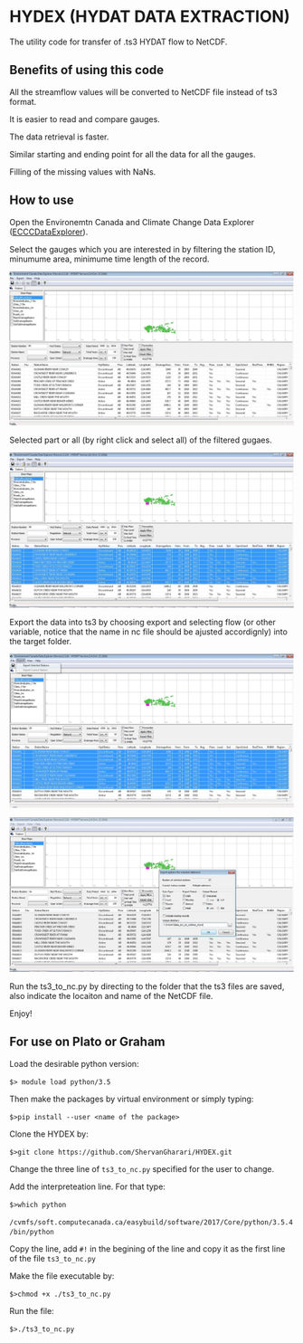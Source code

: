 # HYDEX (HYDAT DATA EXTRACTION)

The utility code for transfer of .ts3 HYDAT flow to NetCDF.

## Benefits of using this code

All the streamflow values will be converted to NetCDF file instead of ts3 format.

It is easier to read and compare gauges.

The data retrieval is faster.

Similar starting and ending point for all the data for all the gauges.

Filling of the missing values with NaNs.

## How to use

Open the Environemtn Canada and Climate Change Data Explorer ([ECCCDataExplorer](https://www.canada.ca/en/environment-climate-change/services/water-overview/quantity/monitoring/survey/data-products-services/explorer.html)).

Select the gauges which you are interested in by filtering the station ID, minumume area, minimume time length of the record.

![image](https://github.com/ShervanGharari/HYDEX/blob/master/figs/Fig_1.jpg)

Selected part or all (by right click and select all) of the filtered gugaes.

![image](https://github.com/ShervanGharari/HYDEX/blob/master/figs/Fig_2.jpg)

Export the data into ts3 by choosing export and selecting flow (or other variable, notice that the name in nc file should be ajusted accordignly) into the target folder.

![image](https://github.com/ShervanGharari/HYDEX/blob/master/figs/Fig_3.jpg)

![image](https://github.com/ShervanGharari/HYDEX/blob/master/figs/Fig_4.jpg)

Run the ts3_to_nc.py by directing to the folder that the ts3 files are saved, also indicate the locaiton and name of the NetCDF file.

Enjoy!

## For use on Plato or Graham

Load the desirable python version:

```$> module load python/3.5```

Then make the packages by virtual environment or simply typing:

```$>pip install --user <name of the package>```

Clone the HYDEX by:

```$>git clone https://github.com/ShervanGharari/HYDEX.git```

Change the three line of ```ts3_to_nc.py``` specified for the user to change.

Add the interpreteation line. For that type:

```$>which python```

```/cvmfs/soft.computecanada.ca/easybuild/software/2017/Core/python/3.5.4/bin/python```

Copy the line, add ```#!``` in the begining of the line and copy it as the first line of the file ```ts3_to_nc.py```

Make the file executable by:

```$>chmod +x ./ts3_to_nc.py```

Run the file:

```$>./ts3_to_nc.py```
